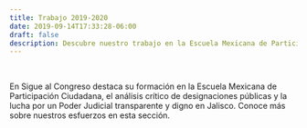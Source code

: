 ```yaml
---
title: Trabajo 2019-2020
date: 2019-09-14T17:33:28-06:00
draft: false
description: Descubre nuestro trabajo en la Escuela Mexicana de Participación Ciudadana, análisis de designaciones y esfuerzos por un Poder Judicial transparente
---
```

&nbsp;
<!--more-->

En Sigue al Congreso destaca su formación en la Escuela Mexicana de Participación Ciudadana, el análisis crítico de designaciones públicas y la lucha por un Poder Judicial transparente y digno en Jalisco. Conoce más sobre nuestros esfuerzos en esta sección.

